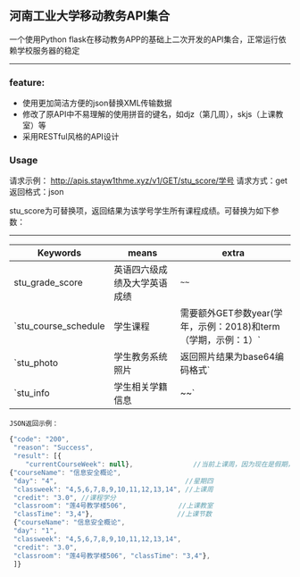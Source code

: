 ## 河南工业大学移动教务API集合
一个使用Python flask在移动教务APP的基础上二次开发的API集合，正常运行依赖学校服务器的稳定
****

### feature:
* 使用更加简洁方便的json替换XML传输数据
* 修改了原API中不易理解的使用拼音的键名，如djz（第几周），skjs（上课教室）等
* 采用RESTful风格的API设计

### Usage
请求示例：
	http://apis.stayw1thme.xyz/v1/GET/stu_score/学号
请求方式：get
返回格式：json

stu_score为可替换项，返回结果为该学号学生所有课程成绩。可替换为如下参数：

****

|Keywords|means|extra|
|----|----|----|
|stu_grade_score|英语四六级成绩及大学英语成绩|`~~`|
|`stu_course_schedule|学生课程|需要额外GET参数year(学年，示例：2018)和term（学期，示例：1）`|
|`stu_photo|学生教务系统照片|返回照片结果为base64编码格式`|
|`stu_info|学生相关学籍信息|~~`|

	JSON返回示例：
```javascript
{"code": "200",
 "reason": "Success", 
 "result": [{
 	"currentCourseWeek": null},               //当前上课周，因为现在是假期，所以为空。
{"courseName": "信息安全概论",
 "day": "4",                                //星期四
 "classweek": "4,5,6,7,8,9,10,11,12,13,14", //上课周
 "credit": "3.0", //课程学分
 "classroom": "莲4号教学楼506",             //上课教室
 "classTime": "3,4"},                     //上课节数
 {"courseName": "信息安全概论",
 "day": "1",
 "classweek": "4,5,6,7,8,9,10,11,12,13,14", 
 "credit": "3.0",
 "classroom": "莲4号教学楼506", "classTime": "3,4"},
 ]}


```
